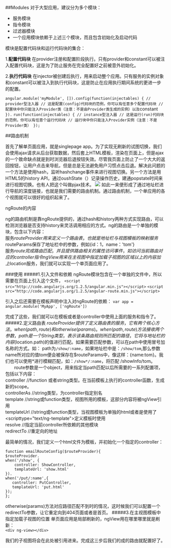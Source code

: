 ##Modules
对于大型应用，建议分为多个模块：

- 服务模块
- 指令模块
- 过滤器模块
- 一个应用模块依赖于上述三个模块，而且包含初始化及启动代码

模块是配置代码块和运行代码块的集合：

1.**配置代码块** 在provider注册和配置阶段执行。只有provider和constant可以被注入配置代码块，这是为了防止服务在完全配置好之前被意外初始化。

2.**执行代码块** 在injector被创建后执行，用来启动整个应用。只有服务的实例对象和constant可以被注入到执行代码块，这是防止在应用执行期间系统的更进一步的配置。

`angular.module('myModule', []).config(function(injectables) { // provider型注入器
    // 这是配置(config)代码块的范例，你可以有任意多个配置代码块
    // 配置块中你只能注入Provider类（注意：不是由Provider类生成的实例）以及`constant`
  }).`
  `run(function(injectables) { // instance型注入器
    // 这是运行(run)代码块的范例，你可以有任意个运行代码块
    // 运行块中你只能注入Provider实例（注意：不是Provider类）
  });`

##路由机制

首先了解单页面应用，就是singlepage app。为了实现无刷新的试图切换，我们会使用ajax请求从后台获取数据，然后套上HTML模板，渲染在页面上，但是ajax的一个致命缺点就是到时浏览器后退按钮失效。尽管我页面上防止了一个大大的返回按钮，让用户点击来导航，但是总是无法避免用户习惯点击后退。解决此问题的一个方法是使用hash，监听hashchange事件来进行视图切换。另一个方法是用HTML5的history API，通过oushState（）记录操作历史，建通popstate时间来进行视图切换。也有人把这个叫做pjax技术。
![](http://i.imgur.com/V9f1y8u.png)
如此一来便形成了通过地址栏进行导航的深度链接，也就是我们需要的路由机制。通过路由机制，一个单应用的各个视图就可以很好的组织起来了。

ngRoute的内容

ng的路由机制是靠ngRoute提供的，通过hash和history两种方式实现路由，可以检测浏览器是否支持history来灵活调用相应的方式。ng的路由是一个单独的模块，包含以下内容：  
服务$routeProvider用来定义一个路由表，也就是地址栏与视图模板的映射  
服务$routeParams保存了地址栏中的参数，例如{id：1，name：'tom'}  
服务$route完成路由匹配，并且提供路由相关的属性访问事件，如访问当前路由对应的controller  
指令ngView用来在主视图中指定加载子视图的区域  
以上的内容加上$location服务，我们就可以实现一个单页面应用了。

###使用
#####1.引入文件和依赖
ngRoute模块包含在一个单独的文件中，所以需要在页面上引入这个文件，
`<script src="http://code.angularjs.org/1.2.5/angular.min.js"></script>`
`<script src="http://code.angularjs.org/1.2.5/angular-route.min.js"></script>`

引入之后还需要在模板声明中注入对ngRoute的依赖：
`var app = angular.module('MyApp', ['ngRoute'])`

完成了这些，我们就可以在模板或者是controller中使用上面的服务和指令了。
#####2.定义路由表
$routeProvider提供了定义路由表的服务，它有两个核心方法，when(path,route)和otherwise(params)。  
　　when(path, route)方法接收两个参数，path是一个String类型，表示该条路由规则所匹配的路径，它将与地址栏的内容($location.path)的值进行匹配。如果需要匹配参数，可以在path中使用冒号加名称的方式。如：
path为`/show/:name`，如果地址栏中是：`/show/tom`,那么参数name所对应的值tom便会被保存在$routeParams中，像这样：{name:tom}。我们也可以使用*进行模糊匹配，如：`/show*/:name`，将匹配
/showInfo/tom。  
　　route参数是一个object，用来指定当path匹配以后所需要的一系列配置项，包括以下内容：  
controller //function 或者string类型。在当前模板上执行的controller函数，生成新的scope。  
controllerAs //string类型，为controller指定别名  
template //string或function类型，视图所用的模板，这部分内容将被ngView引用  
templateUrl //string或function类型，当视图模板为单独的html或者是使用了<scripttype="text/ng-template">定义模板时使用  
resolve //指定当前controller所依赖的其他模块  
redirectTo //重定向的地址  

最简单的情况，我们定义一个html文件为模板，并初始化一个指定的controller：  

    function emailRouteConfig($routeProvider){
    $routeProvider.
    when('/show', {
        controller: ShowController,
        templateUrl: 'show.html'
    }).
    when('/put/:name',{
       controller: PutController,
       templateUrl: 'put.html'
    });
	};

otherwise(params)方法对应路径匹配不到时的情况，这时候我们可以配置一个redirectTo参数，让它重定向到404页面或者是首页。
#####3.在主视图模板中指定加载子视图的位置
单页面应用是局部刷新的，ngView用在哪里哪里就是刷新：  
`<div ng-view></div>`  

我们的子视图将会在此处被引用进来。完成这三步后我们的成的路由就配置好了。